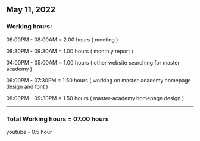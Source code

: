 ## May 11, 2022
### Working hours:

06:00PM - 08:00AM     = 2.00 hours ( meeting )

08:30PM - 09:30AM     = 1.00 hours ( monthly report )

04:00PM - 05:00AM     = 1.00 hours ( other website searching for master academy )

06:00PM - 07:30PM     = 1.50 hours ( working on master-academy homepage design and font )

08:00PM - 09:30PM     = 1.50 hours ( master-academy homepage design )

----------------------------------------

### Total Working hours = 07.00 hours

youtube - 0.5 hour 